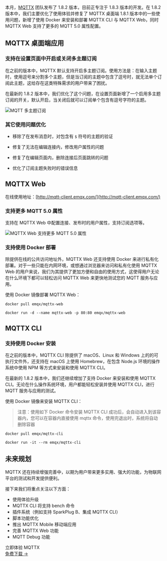 本月，[MQTTX](https://mqttx.app/zh) 团队发布了 1.8.2 版本，目前正专注于 1.8.3 版本的开发。在 1.8.2 版本中，我们主要优化了使用体验并修复了 MQTTX 桌面端 1.8.1 版本中的一些使用问题，新增了使用 Docker 来安装和部署 MQTTX CLI 与 MQTTX Web，同时 MQTTX Web 支持了更多的 MQTT 5.0 属性配置。

## MQTTX 桌面端应用

### 支持在设置页面中开启或关闭多主题订阅

在之前的版本中，MQTTX 默认支持开启多主题订阅。使用方法是：在输入主题时，使用逗号来分割多个主题，但是当订阅的主题中包含了逗号时，就无法单个订阅此主题，这给存在这类特殊需求的用户带来了困扰。

在最新的 1.8.2 版本中，我们优化了这个问题，在设置页面新增了一个启用多主题订阅的开关，默认开启，当关闭后就可以订阅单个包含有逗号字符的主题。

![MQTT 多主题订阅](https://assets.emqx.com/images/cd29f9b0b3f74c805e844b1a8811d341.png)

### 其它使用问题优化

- 移除了在发布消息时，对包含有 `$` 符号的主题的验证

- 修复了无法在编辑连接内，修改用户属性的问题
- 修复了在编辑页面内，删除连接后页面跳转的问题
- 优化了订阅主题失败时的错误信息

## MQTTX Web

在线使用地址：[http://mqtt-client.emqx.com/](http://mqtt-client.emqx.com/) 

### 支持更多 MQTT 5.0 属性

支持在 MQTTX Web 中配置连接、发布时的用户属性，支持订阅选项等。

![MQTTX Web 支持更多 MQTT 5.0 属性](https://assets.emqx.com/images/d4fada751fd230ce202255c8caeea1a6.png)

### 支持使用 Docker 部署

除提供在线的公共访问地址外，MQTTX Web 还支持使用 Docker 来进行私有化部署。对于一些只能在内网环境，或想通过浏览器来访问和私有化使用 MQTTX Web 的用户来说，我们为其提供了更加方便和自由的使用方式，这使得用户无论在什么环境下都可以轻松访问 MQTTX Web 来更快地测试您的 MQTT 服务与应用。

使用 Docker 镜像部署 MQTTX Web：

```
docker pull emqx/mqttx-web

docker run -d --name mqttx-web -p 80:80 emqx/mqttx-web
```

## MQTTX CLI

### 支持使用 Docker 安装

在之前的版本中，MQTTX CLI 除提供了 macOS、Linux 和 Windows 上的的可执行文件外，还支持在 macOS 上使用 Homebrew，在包含 Node.js 环境的操作系统中使用 NPM 等方式来安装和使用 MQTTX CLI。

在最新的 1.8.2 版本中，我们还继续增加了支持 Docker 来安装和使用 MQTTX CLI。无论在什么操作系统环境，用户都能轻松安装并使用 MQTTX CLI，进行 MQTT 服务与应用的测试。

使用 Docker 镜像来安装 MQTTX CLI：

> 注意：使用如下 Docker 命令安装 MQTTX CLI 成功后，会自动进入到该容器内，您可以在容器内直接使用 mqttx 命令，使用完退出时，系统将自动删除容器

```
docker pull emqx/mqttx-cli

docker run -it --rm emqx/mqttx-cli
```

## 未来规划

MQTTX 还在持续增强完善中，以期为用户带来更多实用、强大的功能，为物联网平台的测试和开发提供便利。

接下来我们将重点关注以下方面：

- 使用体验升级
- MQTTX CLI 将支持 bench 命令
- 插件系统（例如支持 SparkPlug B、集成 MQTTX CLI）
- 脚本功能优化
- 推出 MQTTX Mobile 移动端应用
- 完善 MQTTX Web 功能
- MQTT Debug 功能



<section class="promotion">
    <div>
        立即体验 MQTTX
    </div>
    <a href="https://www.emqx.com/zh/try?product=MQTTX" class="button is-gradient px-5">免费下载 →</a>
</section>
